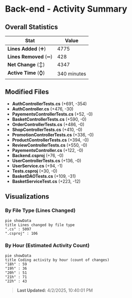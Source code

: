 # Back-end - Activity Summary 

## Overall Statistics

| Stat                   | Value                                                             |
| ---------------------- | ----------------------------------------------------------------- |
| **Lines Added** (➕)   | 4775                                          |
| **Lines Removed** (➖) | 428                                        |
| **Net Change** (↕)    | 4347                |
| **Active Time** (⌚)   | 340 minutes |


## Modified Files
- **AuthControllerTests.cs** (+691, -354)
- **AuthController.cs** (+476, -30)
- **PayementsControllerTests.cs** (+52, -0)
- **BasketControllerTests.cs** (+590, -0)
- **OrderControllerTests.cs** (+486, -0)
- **ShopControllerTests.cs** (+410, -0)
- **PromotionControllerTests.cs** (+336, -0)
- **ProductControllerTests.cs** (+394, -0)
- **ReviewControllerTests.cs** (+550, -0)
- **PayementsController.cs** (+122, -0)
- **Backend.csproj** (+76, -0)
- **UserControllerTests.cs** (+136, -0)
- **UserService.cs** (+94, -1)
- **Tests.csproj** (+30, -0)
- **BasketDAOTests.cs** (+109, -31)
- **BasketServiceTest.cs** (+223, -12)

## Visualizations

### By File Type (Lines Changed)

```mermaid
pie showData
title Lines changed by file type
".cs" : 5097
".csproj" : 106
```

### By Hour (Estimated Activity Count)

```mermaid
pie showData
title Coding activity by hour (count of changes)
"18h" : 59
"19h" : 36
"20h" : 51
"21h" : 71
"22h" : 43
```


> **Last Updated:** 4/2/2025, 10:40:01 PM
